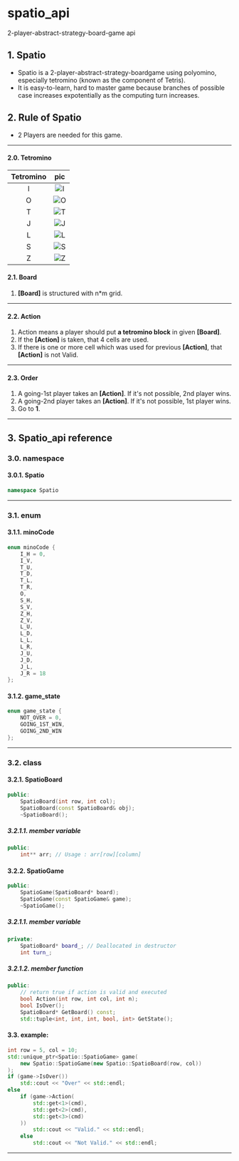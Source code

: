 # spatio_api
2-player-abstract-strategy-board-game api

## 1. Spatio
* Spatio is a  2-player-abstract-strategy-boardgame using polyomino, especially tetromino (known as the component of Tetris).
* It is easy-to-learn, hard to master game because branches of possible case increases expotentially as the computing turn increases.

## 2. Rule of Spatio
* 2 Players are needed for this game.
---
#### 2.0. Tetromino
Tetromino | pic
:------:|:-----:
I|![I](https://upload.wikimedia.org/wikipedia/commons/thumb/1/14/Tetromino_I.svg/71px-Tetromino_I.svg.png)
O|![O](https://upload.wikimedia.org/wikipedia/commons/thumb/f/fc/Tetromino_O.svg/39px-Tetromino_O.svg.png)
T|![T](https://upload.wikimedia.org/wikipedia/commons/thumb/4/41/Tetromino_T.svg/54px-Tetromino_T.svg.png)
J|![J](https://upload.wikimedia.org/wikipedia/commons/thumb/f/fd/Tetromino_J.svg/54px-Tetromino_J.svg.png)
L|![L](https://upload.wikimedia.org/wikipedia/commons/thumb/a/aa/Tetromino_L.svg/56px-Tetromino_L.svg.png)
S|![S](https://upload.wikimedia.org/wikipedia/commons/thumb/d/d3/Tetromino_S.svg/56px-Tetromino_S.svg.png)
Z|![Z](https://upload.wikimedia.org/wikipedia/commons/thumb/6/61/Tetromino_Z.svg/53px-Tetromino_Z.svg.png)
#### 2.1. Board
1. **[Board]** is structured with n*m grid.
---
#### 2.2. Action

1. Action means a player should put **a tetromino block** in given **[Board]**.
2. If the **[Action]** is taken, that 4 cells are used. 
3. If there is one or more cell which was used for previous **[Action]**, that **[Action]** is not Valid.
---
#### 2.3. Order
1.  A going-1st player takes an **[Action]**. If it's not possible, 2nd player wins.
2.  A going-2nd player takes an **[Action]**. If it's not possible, 1st player wins.
3.  Go to **1**.
---
## 3. Spatio_api reference

### 3.0. namespace
#### 3.0.1. Spatio
``` cpp
namespace Spatio
```
---
### 3.1. enum
#### 3.1.1. minoCode
``` cpp
enum minoCode {
	I_H = 0,
	I_V,
	T_U,
	T_D,
	T_L,
	T_R,
	O,
	S_H,
	S_V,
	Z_H,
	Z_V,
	L_U,
	L_D,
	L_L,
	L_R,
	J_U,
	J_D,
	J_L,
	J_R = 18
};
```
#### 3.1.2. game_state
``` cpp
enum game_state {
	NOT_OVER = 0,
	GOING_1ST_WIN,
	GOING_2ND_WIN
};
```
---
### 3.2. class
#### 3.2.1. SpatioBoard

``` cpp
public:
	SpatioBoard(int row, int col);
	SpatioBoard(const SpatioBoard& obj);
	~SpatioBoard();
```
##### 3.2.1.1. member variable
``` cpp
public:
	int** arr; // Usage : arr[row][column]
```
#### 3.2.2. SpatioGame
``` cpp
public:
	SpatioGame(SpatioBoard* board);
	SpatioGame(const SpatioGame& game);
	~SpatioGame();
```
##### 3.2.1.1. member variable
``` cpp
private:
	SpatioBoard* board_; // Deallocated in destructor
	int turn_;
```
##### 3.2.1.2. member function
``` cpp
public:
	// return true if action is valid and executed
	bool Action(int row, int col, int n);
	bool IsOver();
	SpatioBoard* GetBoard() const;
	std::tuple<int, int, int, bool, int> GetState();
```
#### 3.3. example:
``` cpp
int row = 5, col = 10;
std::unique_ptr<Spatio::SpatioGame> game(
	new Spatio::SpatioGame(new Spatio::SpatioBoard(row, col))
);
if (game->IsOver())
	std::cout << "Over" << std::endl;
else
	if (game->Action(
		std::get<1>(cmd),
		std::get<2>(cmd),
		std::get<3>(cmd)
	))
		std::cout << "Valid." << std::endl;
	else
		std::cout << "Not Valid." << std::endl;
```
---
